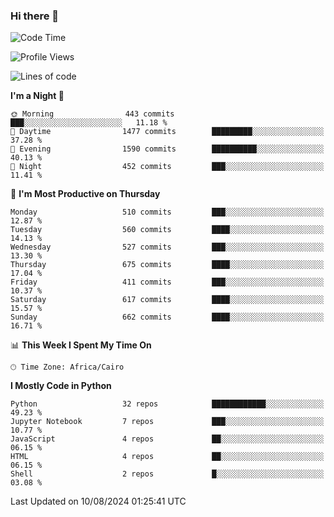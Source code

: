 ### Hi there 👋

<!--
**AMR-KELEG/AMR-KELEG** is a ✨ _special_ ✨ repository because its `README.md` (this file) appears on your GitHub profile.

Here are some ideas to get you started:

- 🔭 I’m currently working on ...
- 🌱 I’m currently learning ...
- 👯 I’m looking to collaborate on ...
- 🤔 I’m looking for help with ...
- 💬 Ask me about ...
- 📫 How to reach me: ...
- 😄 Pronouns: ...
- ⚡ Fun fact: ...
-->

<!--START_SECTION:waka-->
![Code Time](http://img.shields.io/badge/Code%20Time-0%20secs-blue)

![Profile Views](http://img.shields.io/badge/Profile%20Views-0-blue)

![Lines of code](https://img.shields.io/badge/From%20Hello%20World%20I%27ve%20Written-24.1%20million%20lines%20of%20code-blue)

**I'm a Night 🦉** 

```text
🌞 Morning                443 commits         ███░░░░░░░░░░░░░░░░░░░░░░   11.18 % 
🌆 Daytime                1477 commits        █████████░░░░░░░░░░░░░░░░   37.28 % 
🌃 Evening                1590 commits        ██████████░░░░░░░░░░░░░░░   40.13 % 
🌙 Night                  452 commits         ███░░░░░░░░░░░░░░░░░░░░░░   11.41 % 
```
📅 **I'm Most Productive on Thursday** 

```text
Monday                   510 commits         ███░░░░░░░░░░░░░░░░░░░░░░   12.87 % 
Tuesday                  560 commits         ████░░░░░░░░░░░░░░░░░░░░░   14.13 % 
Wednesday                527 commits         ███░░░░░░░░░░░░░░░░░░░░░░   13.30 % 
Thursday                 675 commits         ████░░░░░░░░░░░░░░░░░░░░░   17.04 % 
Friday                   411 commits         ███░░░░░░░░░░░░░░░░░░░░░░   10.37 % 
Saturday                 617 commits         ████░░░░░░░░░░░░░░░░░░░░░   15.57 % 
Sunday                   662 commits         ████░░░░░░░░░░░░░░░░░░░░░   16.71 % 
```


📊 **This Week I Spent My Time On** 

```text
🕑︎ Time Zone: Africa/Cairo
```

**I Mostly Code in Python** 

```text
Python                   32 repos            ████████████░░░░░░░░░░░░░   49.23 % 
Jupyter Notebook         7 repos             ███░░░░░░░░░░░░░░░░░░░░░░   10.77 % 
JavaScript               4 repos             ██░░░░░░░░░░░░░░░░░░░░░░░   06.15 % 
HTML                     4 repos             ██░░░░░░░░░░░░░░░░░░░░░░░   06.15 % 
Shell                    2 repos             █░░░░░░░░░░░░░░░░░░░░░░░░   03.08 % 
```




 Last Updated on 10/08/2024 01:25:41 UTC
<!--END_SECTION:waka-->
